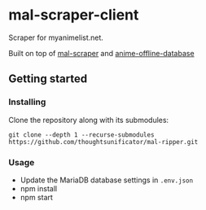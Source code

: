 # mal-scraper-client

Scraper for myanimelist.net. 

Built on top of [mal-scraper](https://github.com/Kylart/MalScraper) and [anime-offline-database](https://github.com/manami-project/anime-offline-database)

## Getting started

### Installing

Clone the repository along with its submodules:

```git clone --depth 1 --recurse-submodules https://github.com/thoughtsunificator/mal-ripper.git```

### Usage

- Update the MariaDB database settings in ``.env.json``
- npm install
- npm start
